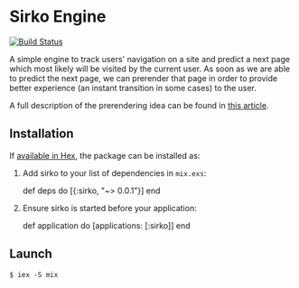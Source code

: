 # Sirko Engine

[![Build Status](https://travis-ci.org/dnesteryuk/sirko-engine.svg?branch=master)](https://travis-ci.org/dnesteryuk/sirko-engine)

A simple engine to track users' navigation on a site and predict a next page which most likely will be visited by the current user. As soon as we are able to predict the next page, we can prerender that page in order to provide better experience (an instant transition in some cases) to the user.

A full description of the prerendering idea can be found in [this article](http://nesteryuk.info/2016/09/27/prerendering-pages-in-browsers.html).

## Installation

If [available in Hex](https://hex.pm/docs/publish), the package can be installed as:

  1. Add sirko to your list of dependencies in `mix.exs`:

        def deps do
          [{:sirko, "~> 0.0.1"}]
        end

  2. Ensure sirko is started before your application:

        def application do
          [applications: [:sirko]]
        end

## Launch

    $ iex -S mix
